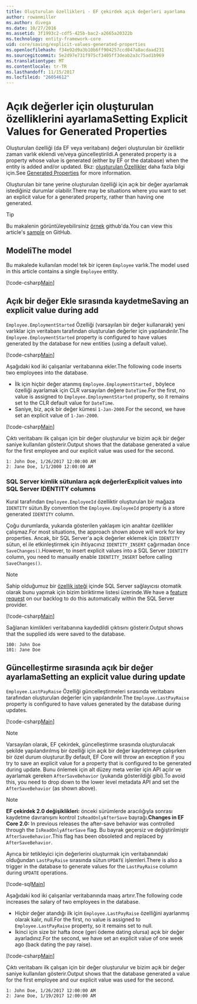```yaml
---
title: Oluşturulan özellikleri - EF çekirdek açık değerleri ayarlama
author: rowanmiller
ms.author: divega
ms.date: 10/27/2016
ms.assetid: 3f1993c2-cdf5-425b-bac2-a2665a20322b
ms.technology: entity-framework-core
uid: core/saving/explicit-values-generated-properties
ms.openlocfilehash: f34e92d9a3b10b6ff904257ccd047a8acdaad231
ms.sourcegitcommit: 5e2d97e731f975cf3405ff3deab2a3c75ad1b969
ms.translationtype: MT
ms.contentlocale: tr-TR
ms.lasthandoff: 11/15/2017
ms.locfileid: "26054612"
---
```

# <a name="setting-explicit-values-for-generated-properties"></a><span data-ttu-id="bdf2a-102">Açık değerler için oluşturulan özelliklerini ayarlama</span><span class="sxs-lookup"><span data-stu-id="bdf2a-102">Setting Explicit Values for Generated Properties</span></span>

<span data-ttu-id="bdf2a-103">Oluşturulan özelliği (da EF veya veritabanı) değeri oluşturulan bir özelliktir zaman varlık eklendi ve/veya güncelleştirildi.</span><span class="sxs-lookup"><span data-stu-id="bdf2a-103">A generated property is a property whose value is generated (either by EF or the database) when the entity is added and/or updated.</span></span> <span data-ttu-id="bdf2a-104">Bkz: [oluşturulan Özellikler](../modeling/generated-properties.md) daha fazla bilgi için.</span><span class="sxs-lookup"><span data-stu-id="bdf2a-104">See [Generated Properties](../modeling/generated-properties.md) for more information.</span></span>

<span data-ttu-id="bdf2a-105">Oluşturulan bir tane yerine oluşturulan özelliği için açık bir değer ayarlamak istediğiniz durumlar olabilir.</span><span class="sxs-lookup"><span data-stu-id="bdf2a-105">There may be situations where you want to set an explicit value for a generated property, rather than having one generated.</span></span>

> [!TIP]  
> <span data-ttu-id="bdf2a-106">Bu makalenin görüntüleyebilirsiniz [örnek](https://github.com/aspnet/EntityFramework.Docs/tree/master/samples/core/Saving/Saving/ExplicitValuesGenerateProperties/) github'da.</span><span class="sxs-lookup"><span data-stu-id="bdf2a-106">You can view this article's [sample](https://github.com/aspnet/EntityFramework.Docs/tree/master/samples/core/Saving/Saving/ExplicitValuesGenerateProperties/) on GitHub.</span></span>

## <a name="the-model"></a><span data-ttu-id="bdf2a-107">Modeli</span><span class="sxs-lookup"><span data-stu-id="bdf2a-107">The model</span></span>

<span data-ttu-id="bdf2a-108">Bu makalede kullanılan model tek bir içeren `Employee` varlık.</span><span class="sxs-lookup"><span data-stu-id="bdf2a-108">The model used in this article contains a single `Employee` entity.</span></span>

[!code-csharp[Main](../../../samples/core/Saving/Saving/ExplicitValuesGenerateProperties/Employee.cs#Sample)]

## <a name="saving-an-explicit-value-during-add"></a><span data-ttu-id="bdf2a-109">Açık bir değer Ekle sırasında kaydetme</span><span class="sxs-lookup"><span data-stu-id="bdf2a-109">Saving an explicit value during add</span></span>

<span data-ttu-id="bdf2a-110">`Employee.EmploymentStarted` Özelliği (varsayılan bir değer kullanarak) yeni varlıklar için veritabanı tarafından oluşturulan değerler için yapılandırılır.</span><span class="sxs-lookup"><span data-stu-id="bdf2a-110">The `Employee.EmploymentStarted` property is configured to have values generated by the database for new entities (using a default value).</span></span>

[!code-csharp[Main](../../../samples/core/Saving/Saving/ExplicitValuesGenerateProperties/EmployeeContext.cs#EmploymentStarted)]

<span data-ttu-id="bdf2a-111">Aşağıdaki kod iki çalışanlar veritabanına ekler.</span><span class="sxs-lookup"><span data-stu-id="bdf2a-111">The following code inserts two employees into the database.</span></span>
* <span data-ttu-id="bdf2a-112">İlk için hiçbir değer atanmış `Employee.EmploymentStarted` , böylece özelliği ayarlamak için CLR varsayılan değere `DateTime`.</span><span class="sxs-lookup"><span data-stu-id="bdf2a-112">For the first, no value is assigned to `Employee.EmploymentStarted` property, so it remains set to the CLR default value for `DateTime`.</span></span>
* <span data-ttu-id="bdf2a-113">Saniye, biz, açık bir değer kümesi `1-Jan-2000`.</span><span class="sxs-lookup"><span data-stu-id="bdf2a-113">For the second, we have set an explicit value of `1-Jan-2000`.</span></span>

[!code-csharp[Main](../../../samples/core/Saving/Saving/ExplicitValuesGenerateProperties/Sample.cs#EmploymentStarted)]

<span data-ttu-id="bdf2a-114">Çıktı veritabanı ilk çalışan için bir değer oluşturulur ve bizim açık bir değer saniye kullanılan gösterir.</span><span class="sxs-lookup"><span data-stu-id="bdf2a-114">Output shows that the database generated a value for the first employee and our explicit value was used for the second.</span></span>

``` Console
1: John Doe, 1/26/2017 12:00:00 AM
2: Jane Doe, 1/1/2000 12:00:00 AM
```

### <a name="explicit-values-into-sql-server-identity-columns"></a><span data-ttu-id="bdf2a-115">SQL Server kimlik sütunlara açık değerler</span><span class="sxs-lookup"><span data-stu-id="bdf2a-115">Explicit values into SQL Server IDENTITY columns</span></span>

<span data-ttu-id="bdf2a-116">Kural tarafından `Employee.EmployeeId` özelliktir oluşturulan bir mağaza `IDENTITY` sütun.</span><span class="sxs-lookup"><span data-stu-id="bdf2a-116">By convention the `Employee.EmployeeId` property is a store generated `IDENTITY` column.</span></span>

<span data-ttu-id="bdf2a-117">Çoğu durumlarda, yukarıda gösterilen yaklaşım için anahtar özellikler çalışmaz.</span><span class="sxs-lookup"><span data-stu-id="bdf2a-117">For most situations, the approach shown above will work for key properties.</span></span> <span data-ttu-id="bdf2a-118">Ancak, bir SQL Server'a açık değerler eklemek için `IDENTITY` sütun, el ile etkinleştirmek için ihtiyacınız `IDENTITY_INSERT` çağırmadan önce `SaveChanges()`.</span><span class="sxs-lookup"><span data-stu-id="bdf2a-118">However, to insert explicit values into a SQL Server `IDENTITY` column, you need to manually enable `IDENTITY_INSERT` before calling `SaveChanges()`.</span></span>

> [!NOTE]  
> <span data-ttu-id="bdf2a-119">Sahip olduğumuz bir [özellik isteği](https://github.com/aspnet/EntityFramework/issues/703) içinde SQL Server sağlayıcısı otomatik olarak bunu yapmak için bizim biriktirme listesi üzerinde.</span><span class="sxs-lookup"><span data-stu-id="bdf2a-119">We have a [feature request](https://github.com/aspnet/EntityFramework/issues/703) on our backlog to do this automatically within the SQL Server provider.</span></span>

[!code-csharp[Main](../../../samples/core/Saving/Saving/ExplicitValuesGenerateProperties/Sample.cs#EmployeeId)]

<span data-ttu-id="bdf2a-120">Sağlanan kimlikleri veritabanına kaydedildi çıktısını gösterir.</span><span class="sxs-lookup"><span data-stu-id="bdf2a-120">Output shows that the supplied ids were saved to the database.</span></span>

``` Console
100: John Doe
101: Jane Doe
```

## <a name="setting-an-explicit-value-during-update"></a><span data-ttu-id="bdf2a-121">Güncelleştirme sırasında açık bir değer ayarlama</span><span class="sxs-lookup"><span data-stu-id="bdf2a-121">Setting an explicit value during update</span></span>

<span data-ttu-id="bdf2a-122">`Employee.LastPayRaise` Özelliği güncelleştirmeleri sırasında veritabanı tarafından oluşturulan değerler için yapılandırılır.</span><span class="sxs-lookup"><span data-stu-id="bdf2a-122">The `Employee.LastPayRaise` property is configured to have values generated by the database during updates.</span></span>

[!code-csharp[Main](../../../samples/core/Saving/Saving/ExplicitValuesGenerateProperties/EmployeeContext.cs#LastPayRaise)]

> [!NOTE]  
> <span data-ttu-id="bdf2a-123">Varsayılan olarak, EF çekirdek, güncelleştirme sırasında oluşturulacak şekilde yapılandırılmış bir özelliği için açık bir değer kaydetmeye çalışırken bir özel durum oluşturur.</span><span class="sxs-lookup"><span data-stu-id="bdf2a-123">By default, EF Core will throw an exception if you try to save an explicit value for a property that is configured to be generated during update.</span></span> <span data-ttu-id="bdf2a-124">Bunu önlemek için alt düzey meta veriler için API açılır ve ayarlamak gereken `AfterSaveBehavior` (yukarıda gösterildiği gibi).</span><span class="sxs-lookup"><span data-stu-id="bdf2a-124">To avoid this, you need to drop down to the lower level metadata API and set the `AfterSaveBehavior` (as shown above).</span></span>

> [!NOTE]  
> <span data-ttu-id="bdf2a-125">**EF çekirdek 2.0 değişiklikleri:** önceki sürümlerde aracılığıyla sonrası kaydetme davranışını kontrol `IsReadOnlyAfterSave` bayrağı.</span><span class="sxs-lookup"><span data-stu-id="bdf2a-125">**Changes in EF Core 2.0:** In previous releases the after-save behavior was controlled through the `IsReadOnlyAfterSave` flag.</span></span> <span data-ttu-id="bdf2a-126">Bu bayrak geçersiz ve değiştirilmiştir `AfterSaveBehavior`.</span><span class="sxs-lookup"><span data-stu-id="bdf2a-126">This flag has been obsoleted and replaced by `AfterSaveBehavior`.</span></span>

<span data-ttu-id="bdf2a-127">Ayrıca bir tetikleyici için değerlerini oluşturmak için veritabanındaki olduğundan `LastPayRaise` sırasında sütun `UPDATE` işlemleri.</span><span class="sxs-lookup"><span data-stu-id="bdf2a-127">There is also a trigger in the database to generate values for the `LastPayRaise` column during `UPDATE` operations.</span></span>

[!code-sql[Main](../../../samples/core/Saving/Saving/ExplicitValuesGenerateProperties/employee_UPDATE.sql)]

<span data-ttu-id="bdf2a-128">Aşağıdaki kod iki çalışanlar veritabanında maaş artırır.</span><span class="sxs-lookup"><span data-stu-id="bdf2a-128">The following code increases the salary of two employees in the database.</span></span>
* <span data-ttu-id="bdf2a-129">Hiçbir değer atandığı ilk için `Employee.LastPayRaise` özelliğini ayarlanmış olarak kalır, null.</span><span class="sxs-lookup"><span data-stu-id="bdf2a-129">For the first, no value is assigned to `Employee.LastPayRaise` property, so it remains set to null.</span></span>
* <span data-ttu-id="bdf2a-130">İkinci için size bir hafta önce (geri ödeme dating olursa) açık bir değer ayarladınız.</span><span class="sxs-lookup"><span data-stu-id="bdf2a-130">For the second, we have set an explicit value of one week ago (back dating the pay raise).</span></span>

[!code-csharp[Main](../../../samples/core/Saving/Saving/ExplicitValuesGenerateProperties/Sample.cs#LastPayRaise)]

<span data-ttu-id="bdf2a-131">Çıktı veritabanı ilk çalışan için bir değer oluşturulur ve bizim açık bir değer saniye kullanılan gösterir.</span><span class="sxs-lookup"><span data-stu-id="bdf2a-131">Output shows that the database generated a value for the first employee and our explicit value was used for the second.</span></span>

``` Console
1: John Doe, 1/26/2017 12:00:00 AM
2: Jane Doe, 1/19/2017 12:00:00 AM
```

